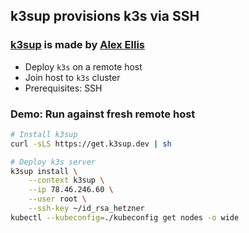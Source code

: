 ## k3sup provisions k3s via SSH

### [k3sup](https://github.com/alexellis/k3sup) is made by [Alex Ellis](https://github.com/alexellis)

- Deploy `k3s` on a remote host
- Join host to `k3s` cluster
- Prerequisites: SSH

### Demo: Run against fresh remote host

```bash
# Install k3sup
curl -sLS https://get.k3sup.dev | sh

# Deploy k3s server
k3sup install \
    --context k3sup \
    --ip 78.46.246.60 \
    --user root \
    --ssh-key ~/id_rsa_hetzner
kubectl --kubeconfig=./kubeconfig get nodes -o wide
```